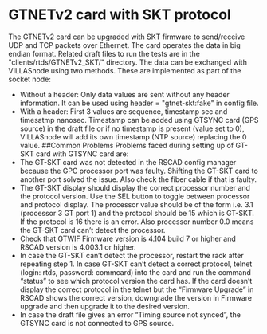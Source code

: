 # GTNETv2 card with SKT protocol

The GTNETv2 card can be upgraded with SKT firmware to send/receive UDP and TCP packets over Ethernet.
The card operates the data in big endian format. Related draft files to run the tests are in the "clients/rtds/GTNETv2_SKT/" directory.
The data can be exchanged with VILLASnode using two methods. These are implemented as part of the socket node:
 - Without a header: Only data values are sent without any header information. It can be used using header = "gtnet-skt:fake" in config file.
 - With a header: First 3 values are sequence, timestamp sec and timesatmp nanosec. Timestamp can be added using GTSYNC card (GPS source) in the draft file or if no timestamp is present (value set to 0), VILLASnode will add its own timestamp (NTP source) replacing the 0 value.
##Common Problems
Problems faced during setting up of GT-SKT card with GTSYNC card are:
 - The GT-SKT card was not detected in the RSCAD config manager because the GPC processor port was faulty. Shifting the GT-SKT card to another port solved the issue. Also check the fiber cable if that is faulty.
 - The GT-SKT display should display the correct processor number and the protocol version. Use the SEL button to toggle between processor and protocol display. The processor value should be of the form i.e. 3.1 (processor 3 GT port 1) and the protocol should be 15 which is GT-SKT. If the protocol is 16 there is an error. Also processor number 0.0 means the GT-SKT card can’t detect the processor.
 - Check that GTWIF Firmware version is 4.104 build 7 or higher and RSCAD version is 4.003.1 or higher.
 - In case the GT-SKT can’t detect the processor, restart the rack after repeating step 1. In case GT-SKT can’t detect a correct protocol, telnet (login: rtds, password: commcard) into the card and run the command “status” to see which protocol version the card has. If the card doesn’t display the correct protocol in the telnet but the “Firmware Upgrade” in RSCAD shows the correct version, downgrade the version in Firmware upgrade and then upgrade it to the desired version.
 - In case the draft file gives an error “Timing source not synced”, the GTSYNC card is not connected to GPS source.